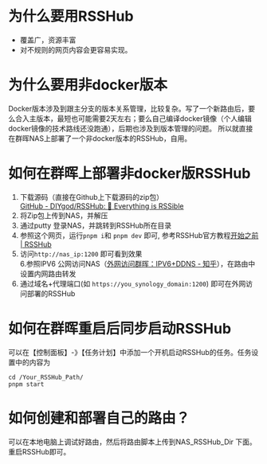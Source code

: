 
# 为什么要用RSSHub
- 覆盖广，资源丰富
- 对不规则的网页内容会更容易实现。
# 为什么要用非docker版本
Docker版本涉及到跟主分支的版本关系管理，比较复杂。写了一个新路由后，要么合入主版本，最短也可能需要2天左右；要么自己编译docker镜像（个人编辑docker镜像的技术路线还没跑通），后期也涉及到版本管理的问题。
所以就直接在群晖NAS上部署了一个非docker版本的RSSHub，自用。
# 如何在群晖上部署非docker版RSSHub
1. 下载源码（直接在Github上下载源码的zip包）  
[GitHub - DIYgod/RSSHub: 🧡 Everything is RSSible](https://github.com/DIYgod/RSSHub)
2. 将Zip包上传到NAS，并解压
3. 通过putty 登录NAS，并跳转到RSSHub所在目录
4. 参照这个网页，运行`pnpm i`和 `pnpm dev` 即可, 参考RSSHub官方教程[开始之前 | RSSHub](https://docs.rsshub.app/zh/joinus/new-rss/before-start)  
5. 访问`http://nas_ip:1200` 即可看到效果  
6.参照IPV6 公网访问NAS（[外网访问群晖：IPV6+DDNS - 知乎](https://zhuanlan.zhihu.com/p/717555214)），在路由中设置内网路由转发
7. 通过域名+代理端口(如 `https://you_synology_domain:1200`) 即可在外网访问部署的RSSHub
# 如何在群晖重启后同步启动RSSHub
可以在【控制面板】-》【任务计划】中添加一个开机启动RSSHub的任务。任务设置中的内容为
```
cd /Your_RSSHub_Path/
pnpm start
```

# 如何创建和部署自己的路由？
可以在本地电脑上调试好路由，然后将路由脚本上传到NAS_RSSHub_Dir 下面。重启RSSHub即可。

